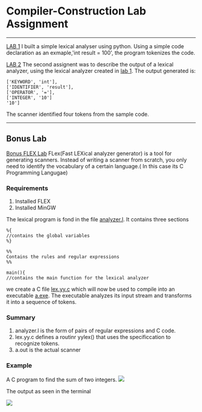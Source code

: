# Compiler-Construction Lab Assignment

****
[LAB 1](https://github.com/Sianwa/Compiler-Construction-LABS/blob/master/lab1.py)
I built a simple lexical analyser using python. Using a simple code declaration as an exmaple,'int result = 100', the program tokenizes the code.

[LAB 2]()
The second assignent was to describe the output of a lexical analyzer,
using the lexical analyzer created in [lab 1](https://github.com/Sianwa/Compiler-Construction-LABS/blob/master/lab1.py).
The output generated is:
`````
['KEYWORD', 'int'], 
['IDENTIFIER', 'result'],
['OPERATOR', '='],
['INTEGER', '10']
'10']
``````
The scanner identified four tokens from the sample code.

****

## Bonus Lab
[Bonus FLEX Lab](https://github.com/Sianwa/Compiler-Construction-LABS/tree/master/FLEX%20Lab)
FLex(Fast LEXical analyzer generator) is a tool for generating scanners. Instead of writing a scanner from scratch, you only need to identify the vocabulary of a certain language.( In this case its C Programming Langugae)
### Requirements
1. Installed FLEX
2. Installed MinGW

The lexical program is fond in the file [analyzer.l](https://github.com/Sianwa/Compiler-Construction-LABS/blob/master/FLEX%20Lab/analyzer.l). It contains three sections 
``````
%{
//contains the global variables
%}

%%
Contains the rules and regular expressions
%%

main(){
//contains the main function for the lexical analyzer 
````````
we create a C file [lex.yy.c](https://github.com/Sianwa/Compiler-Construction-LABS/blob/master/FLEX%20Lab/lex.yy.c) which will now be used to compile into an executable [a.exe](https://github.com/Sianwa/Compiler-Construction-LABS/blob/master/FLEX%20Lab/a.exe).
The executable analyzes its input stream and transforms it into a sequence of tokens.

### Summary
1. analyzer.l is the form of pairs of regular expressions and C code.
2. lex.yy.c defines a routinr yylex() that uses the specificcation to recognize tokens.
3. a.out is the actual scanner

### Example
A C program to find the sum of two integers.
![](carbon%20(2).png)

The output as seen in the terminal

![](response.PNG)
